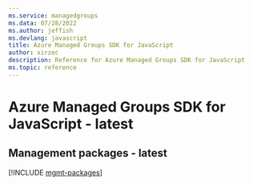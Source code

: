 ```yaml
---
ms.service: managedgroups
ms.data: 07/28/2022
ms.author: jeffish
ms.devlang: javascript
title: Azure Managed Groups SDK for JavaScript
author: xirzec
description: Reference for Azure Managed Groups SDK for JavaScript
ms.topic: reference
---
```

# Azure Managed Groups SDK for JavaScript - latest

## Management packages - latest
[!INCLUDE [mgmt-packages](managed-groups-mgmt-index.md)]